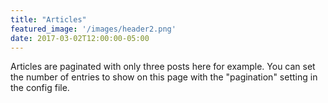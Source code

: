 ```yaml
---
title: "Articles"
featured_image: '/images/header2.png'
date: 2017-03-02T12:00:00-05:00
---
```


Articles are paginated with only three posts here for example. You can set the number of entries to show on this page with the "pagination" setting in the config file.

